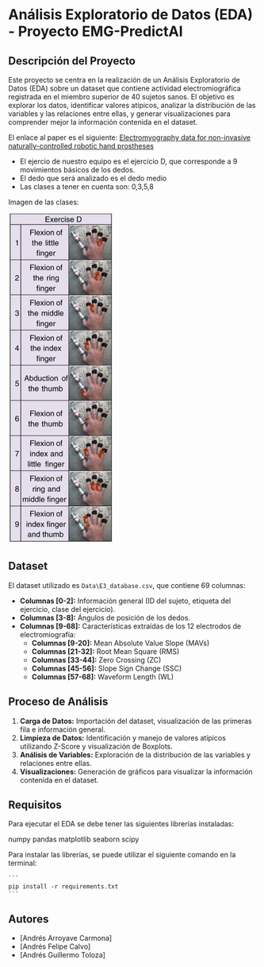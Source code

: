 # Análisis Exploratorio de Datos (EDA) - Proyecto EMG-PredictAI

## Descripción del Proyecto

Este proyecto se centra en la realización de un Análisis Exploratorio de Datos (EDA) sobre un dataset que contiene actividad electromiográfica registrada en el miembro superior de 40 sujetos sanos. El objetivo es explorar los datos, identificar valores atípicos, analizar la distribución de las variables y las relaciones entre ellas, y generar visualizaciones para comprender mejor la información contenida en el dataset.

El enlace al paper es el siguiente: [Electromyography data for non-invasive naturally-controlled robotic hand prostheses](https://www.ncbi.nlm.nih.gov/pmc/articles/PMC4421935/)

- El ejercio de nuestro equipo es el ejercicio D, que corresponde a 9 movimientos básicos de los dedos.
- El dedo que será analizado es el dedo medio
- Las clases a tener en cuenta son: 0,3,5,8

Imagen de las clases:

![Imagen de las clases](https://github.com/EndymionK/EMG-PredictAI/blob/main/Images/Classes_ExerciseD.png)

## Dataset

El dataset utilizado es `Data\E3_database.csv`, que contiene 69 columnas:

- **Columnas [0-2]:** Información general (ID del sujeto, etiqueta del ejercicio, clase del ejercicio).
- **Columnas [3-8]:** Ángulos de posición de los dedos.
- **Columnas [9-68]:** Características extraídas de los 12 electrodos de electromiografía:
  - **Columnas [9-20]:** Mean Absolute Value Slope (MAVs)
  - **Columnas [21-32]:** Root Mean Square (RMS)
  - **Columnas [33-44]:** Zero Crossing (ZC)
  - **Columnas [45-56]:** Slope Sign Change (SSC)
  - **Columnas [57-68]:** Waveform Length (WL)

## Proceso de Análisis

1. **Carga de Datos:** Importación del dataset, visualización de las primeras fila e información general.
2. **Limpieza de Datos:** Identificación y manejo de valores atípicos utilizando Z-Score y visualización de Boxplots.
3. **Análisis de Variables:** Exploración de la distribución de las variables y relaciones entre ellas.
4. **Visualizaciones:** Generación de gráficos para visualizar la información contenida en el dataset.

## Requisitos

Para ejecutar el EDA se debe tener las siguientes librerías instaladas:

numpy
pandas
matplotlib
seaborn
scipy

Para instalar las librerías, se puede utilizar el siguiente comando en la terminal:
    
    ```
    pip install -r requirements.txt
    ```

## Autores

- [Andrés Arroyave Carmona]
- [Andrés Felipe Calvo]
- [Andrés Guillermo Toloza]
